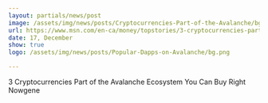 ```yaml
---
layout: partials/news/post
image: /assets/img/news/posts/Cryptocurrencies-Part-of-the-Avalanche/bg.jpeg
url: https://www.msn.com/en-ca/money/topstories/3-cryptocurrencies-part-of-the-avalanche-ecosystem-you-can-buy-right-now/ar-AARUXjg?ocid=finance-verthp-feeds
date: 17, December
show: true
logo: /assets/img/news/posts/Popular-Dapps-on-Avalanche/bg.png

---
```



3 Cryptocurrencies Part of the Avalanche Ecosystem You Can Buy Right Nowgene